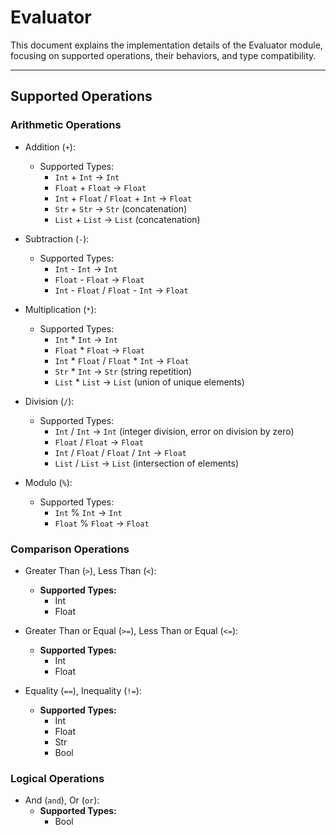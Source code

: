 # Evaluator

This document explains the implementation details of the Evaluator module, 
focusing on supported operations, their behaviors, and type compatibility.

---

## Supported Operations

### Arithmetic Operations

- Addition (`+`):
  - Supported Types:
    - `Int` + `Int` -> `Int`
    - `Float` + `Float` → `Float`
    - `Int` + `Float` / `Float` + `Int` → `Float`
    - `Str` + `Str` → `Str` (concatenation)
    - `List` + `List` → `List` (concatenation)

- Subtraction (`-`):
  - Supported Types:
    - `Int` - `Int` → `Int`
    - `Float` - `Float` → `Float`
    - `Int` - `Float` / `Float` - `Int` → `Float`

- Multiplication (`*`):
  - Supported Types:
    - `Int` * `Int` → `Int`
    - `Float` * `Float` → `Float`
    - `Int` * `Float` / `Float` * `Int` → `Float`
    - `Str` * `Int` → `Str` (string repetition)
    - `List` * `List` → `List` (union of unique elements)

- Division (`/`):
  - Supported Types:
    - `Int` / `Int` → `Int` (integer division, error on division by zero)
    - `Float` / `Float` → `Float`
    - `Int` / `Float` / `Float` / `Int` → `Float`
    - `List` / `List` → `List` (intersection of elements)

- Modulo (`%`):
  - Supported Types:
    - `Int` % `Int` → `Int`
    - `Float` % `Float` → `Float`

### Comparison Operations

- Greater Than (`>`), Less Than (`<`):
  - **Supported Types:** 
    - Int
    - Float

- Greater Than or Equal (`>=`), Less Than or Equal (`<=`):
  - **Supported Types:** 
    - Int
    - Float

- Equality (`==`), Inequality (`!=`):
  - **Supported Types:**
    - Int
    - Float
    - Str
    - Bool

### Logical Operations

- And (`and`), Or (`or`):
  - **Supported Types:** 
    - Bool
